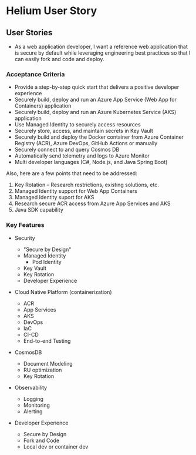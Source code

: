 # Helium User Story

## User Stories

- As a web application developer, I want a reference web application that is secure by default while leveraging engineering best practices so that I can easily fork and code and deploy.

### Acceptance Criteria

- Provide a step-by-step quick start that delivers a positive developer experience
- Securely build, deploy and run an Azure App Service (Web App for Containers) application
- Securely build, deploy and run an Azure Kubernetes Service (AKS) application
- Use Managed Identity to securely access resources
- Securely store, access, and maintain secrets in Key Vault
- Securely build and deploy the Docker container from Azure Container Registry (ACR), Azure DevOps, GitHub Actions or manually
- Securely connect to and query Cosmos DB
- Automatically send telemetry and logs to Azure Monitor
- Multi developer languages (C#, Node.js, and Java Spring Boot)

Also, here are a few points that need to be addressed:

1. Key Rotation – Research restrictions, existing solutions, etc.
2. Managed Identity support for Web App Containers
3. Managed Identity suport for AKS
4. Research secure ACR access from Azure App Services and AKS
5. Java SDK capability

### Key Features

- Security
  - "Secure by Design"
  - Managed Identity
    - Pod Identity
  - Key Vault
  - Key Rotation
  - Developer Experience

- Cloud Native Platform (containerization)
  - ACR
  - App Services
  - AKS
  - DevOps
  - IaC
  - CI-CD
  - End-to-end Testing

- CosmosDB
  - Document Modeling
  - RU optimization
  - Key Rotation

- Observability
  - Logging
  - Monitoring
  - Alerting

- Developer Experience
  - Secure by Design
  - Fork and Code
  - Local dev or container dev
